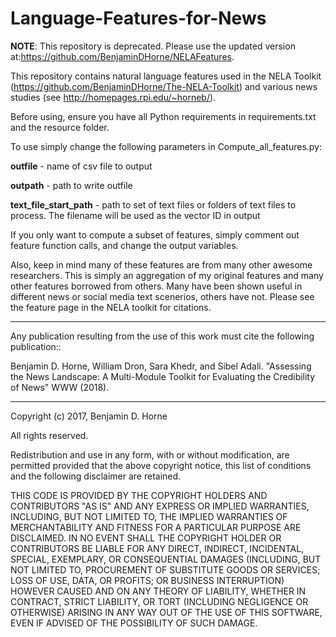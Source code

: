 # Language-Features-for-News
**NOTE**: This repository is deprecated. Please use the updated version at:https://github.com/BenjaminDHorne/NELAFeatures.

This repository contains natural language features used in the NELA Toolkit (https://github.com/BenjaminDHorne/The-NELA-Toolkit) and various news studies (see http://homepages.rpi.edu/~horneb/). 

Before using, ensure you have all Python requirements in requirements.txt and the resource folder. 

To use simply change the following parameters in Compute_all_features.py:

**outfile** - name of csv file to output

**outpath** - path to write outfile

**text_file_start_path** - path to set of text files or folders of text files to process. The filename will be used as the vector ID in output

If you only want to compute a subset of features, simply comment out feature function calls, and change the output variables.

Also, keep in mind many of these features are from many other awesome researchers. This is simply an aggregation of my original features and many other features borrowed from others. Many have been shown useful in different news or social media text scenerios, others have not. Please see the feature page in the NELA toolkit for citations.

----------------------------------------------------------------------------------------------------------------------
Any publication resulting from the use of this work must cite the following publication::

Benjamin D. Horne, William Dron, Sara Khedr, and Sibel Adali. "Assessing the News Landscape: A Multi-Module Toolkit for Evaluating the Credibility of News" WWW (2018).

----------------------------------------------------------------------------------------------------------------------
Copyright (c) 2017, Benjamin D. Horne

All rights reserved.

Redistribution and use in any form, with or without modification, are permitted provided that the above copyright notice, this list of conditions and the following disclaimer are retained.

THIS CODE IS PROVIDED BY THE COPYRIGHT HOLDERS AND CONTRIBUTORS "AS IS" AND ANY EXPRESS OR IMPLIED WARRANTIES, INCLUDING, BUT NOT LIMITED TO, THE IMPLIED WARRANTIES OF MERCHANTABILITY AND FITNESS FOR A PARTICULAR PURPOSE ARE DISCLAIMED. IN NO EVENT SHALL THE COPYRIGHT HOLDER OR CONTRIBUTORS BE LIABLE FOR ANY DIRECT, INDIRECT, INCIDENTAL, SPECIAL, EXEMPLARY, OR CONSEQUENTIAL DAMAGES (INCLUDING, BUT NOT LIMITED TO, PROCUREMENT OF SUBSTITUTE GOODS OR SERVICES; LOSS OF USE, DATA, OR PROFITS; OR BUSINESS INTERRUPTION) HOWEVER CAUSED AND ON ANY THEORY OF LIABILITY, WHETHER IN CONTRACT, STRICT LIABILITY, OR TORT (INCLUDING NEGLIGENCE OR OTHERWISE) ARISING IN ANY WAY OUT OF THE USE OF THIS SOFTWARE, EVEN IF ADVISED OF THE POSSIBILITY OF SUCH DAMAGE.
